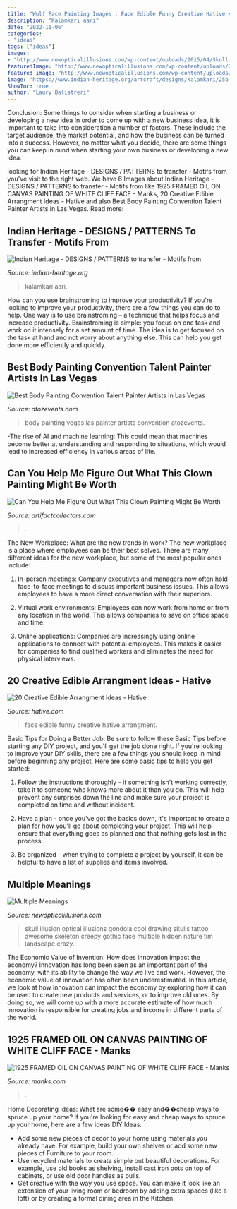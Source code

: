 ```yaml
---
title: "Wolf Face Painting Images : Face Edible Funny Creative Hative Arrangment"
description: "Kalamkari aari"
date: "2022-11-06"
categories:
- "ideas"
tags: ["ideas"]
images:
- "http://www.newopticalillusions.com/wp-content/uploads/2015/04/Skull-And-Gondola-Optical-Illusion.jpg"
featuredImage: "http://www.newopticalillusions.com/wp-content/uploads/2015/04/Skull-And-Gondola-Optical-Illusion.jpg"
featured_image: "http://www.newopticalillusions.com/wp-content/uploads/2015/04/Skull-And-Gondola-Optical-Illusion.jpg"
image: "https://www.indian-heritage.org/artcraft/designs/kalamkari/25b.gif"
ShowToc: true
author: "Laury Balistreri"
---
```



Conclusion: Some things to consider when starting a business or developing a new idea
In order to come up with a new business idea, it is important to take into consideration a number of factors. These include the target audience, the market potential, and how the business can be turned into a success. However, no matter what you decide, there are some things you can keep in mind when starting your own business or developing a new idea.

	

		
looking for Indian Heritage - DESIGNS / PATTERNS to transfer - Motifs from you've visit to the right web. We have 6 Images about Indian Heritage - DESIGNS / PATTERNS to transfer - Motifs from like 1925 FRAMED OIL ON CANVAS PAINTING OF WHITE CLIFF FACE - Manks, 20 Creative Edible Arrangment Ideas - Hative and also Best Body Painting Convention Talent Painter Artists in Las Vegas. Read more:
		
    
## Indian Heritage - DESIGNS / PATTERNS To Transfer - Motifs From

<img loading=lazy src="https://www.indian-heritage.org/artcraft/designs/kalamkari/25b.gif" onerror="this.onerror=null;this.src='https://tse1.mm.bing.net/th?id=OIP.8BxYkqIirMcJefNYW-sGKwHaLs&amp;pid=15.1';" alt="Indian Heritage - DESIGNS / PATTERNS to transfer - Motifs from">

_Source: indian-heritage.org_

>kalamkari aari. 

	

How can you use brainstroming to improve your productivity?
If you're looking to improve your productivity, there are a few things you can do to help. One way is to use brainstroming – a technique that helps focus and increase productivity. Brainstroming is simple: you focus on one task and work on it intensely for a set amount of time. The idea is to get focused on the task at hand and not worry about anything else. This can help you get done more efficiently and quickly.

    
## Best Body Painting Convention Talent Painter Artists In Las Vegas

<img loading=lazy src="https://www.atozevents.com/files/3914/8960/0956/IMG_2687.JPG" onerror="this.onerror=null;this.src='https://tse4.mm.bing.net/th?id=OIP.N-U_XKmllGUQjnXNODWHiAHaJ4&amp;pid=15.1';" alt="Best Body Painting Convention Talent Painter Artists in Las Vegas">

_Source: atozevents.com_

>body painting vegas las painter artists convention atozevents. 

	

-The rise of AI and machine learning: This could mean that machines become better at understanding and responding to situations, which would lead to increased efficiency in various areas of life.

    
## Can You Help Me Figure Out What This Clown Painting Might Be Worth

<img loading=lazy src="https://d29jd5m3t61t9.cloudfront.net/artifactcollectors.com/images/fbfiles/images/625w/clown-w4qaibmxoy_v_1518268724.jpg" onerror="this.onerror=null;this.src='https://tse3.mm.bing.net/th?id=OIP.fahhWGcv_us_jLMbBpTVyQHaJ3&amp;pid=15.1';" alt="Can You Help Me Figure Out What This Clown Painting Might Be Worth">

_Source: artifactcollectors.com_

>. 

	

The New Workplace: What are the new trends in work?
The new workplace is a place where employees can be their best selves. There are many different ideas for the new workplace, but some of the most popular ones include:
1. In-person meetings: Company executives and managers now often hold face-to-face meetings to discuss important business issues. This allows employees to have a more direct conversation with their superiors.

2. Virtual work environments: Employees can now work from home or from any location in the world. This allows companies to save on office space and time.

3. Online applications: Companies are increasingly using online applications to connect with potential employees. This makes it easier for companies to find qualified workers and eliminates the need for physical interviews.

    
## 20 Creative Edible Arrangment Ideas - Hative

<img loading=lazy src="https://hative.com/wp-content/uploads/2014/05/edible-arrangements/9-funny-face-food-arrangement.jpg" onerror="this.onerror=null;this.src='https://tse1.mm.bing.net/th?id=OIP.HatMJEZe5gCMUp0JowAZOwHaJ9&amp;pid=15.1';" alt="20 Creative Edible Arrangment Ideas - Hative">

_Source: hative.com_

>face edible funny creative hative arrangment. 

	

Basic Tips for Doing a Better Job: Be sure to follow these Basic Tips before starting any DIY project, and you'll get the job done right.
If you're looking to improve your DIY skills, there are a few things you should keep in mind before beginning any project. Here are some basic tips to help you get started: 
1) Follow the instructions thoroughly - if something isn't working correctly, take it to someone who knows more about it than you do. This will help prevent any surprises down the line and make sure your project is completed on time and without incident. 

2) Have a plan - once you've got the basics down, it's important to create a plan for how you'll go about completing your project. This will help ensure that everything goes as planned and that nothing gets lost in the process. 

3) Be organized - when trying to complete a project by yourself, it can be helpful to have a list of supplies and items involved.

    
## Multiple Meanings

<img loading=lazy src="http://www.newopticalillusions.com/wp-content/uploads/2015/04/Skull-And-Gondola-Optical-Illusion.jpg" onerror="this.onerror=null;this.src='https://tse4.mm.bing.net/th?id=OIP.1IB0Mn-XKE1zvGvGTadJAQHaLS&amp;pid=15.1';" alt="Multiple Meanings">

_Source: newopticalillusions.com_

>skull illusion optical illusions gondola cool drawing skulls tattoo awesome skeleton creepy gothic face multiple hidden nature tim landscape crazy. 

	

The Economic Value of Invention: How does innovation impact the economy?
Innovation has long been seen as an important part of the economy, with its ability to change the way we live and work. However, the economic value of innovation has often been underestimated. In this article, we look at how innovation can impact the economy by exploring how it can be used to create new products and services, or to improve old ones. By doing so, we will come up with a more accurate estimate of how much innovation is responsible for creating jobs and income in different parts of the world.

    
## 1925 FRAMED OIL ON CANVAS PAINTING OF WHITE CLIFF FACE - Manks

<img loading=lazy src="https://cdn.webshopapp.com/shops/313899/files/356577918/1925-framed-oil-on-canvas-painting-of-white-cliff.jpg" onerror="this.onerror=null;this.src='https://tse4.mm.bing.net/th?id=OIP.grBjDDRTCSFgtF0IhHP7wgHaJ4&amp;pid=15.1';" alt="1925 FRAMED OIL ON CANVAS PAINTING OF WHITE CLIFF FACE - Manks">

_Source: manks.com_

>. 

	

Home Decorating Ideas: What are some�� easy and��cheap ways to spruce up your home?
If you're looking for easy and cheap ways to spruce up your home, here are a few ideas:DIY Ideas: 
- Add some new pieces of decor to your home using materials you already have. For example, build your own shelves or add some new pieces of Furniture to your room. 
- Use recycled materials to create simple but beautiful decorations. For example, use old books as shelving, install cast iron pots on top of cabinets, or use old door handles as pulls. 
- Get creative with the way you use space. You can make it look like an extension of your living room or bedroom by adding extra spaces (like a loft) or by creating a formal dining area in the Kitchen.


